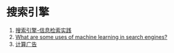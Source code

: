 # 搜索引擎
1. [搜索引擎-信息检索实践][61]
1. [What are some uses of machine learning in search engines?][63]
1. [计算广告][62]



[61]: search-engine
[62]: computational_ad
[63]: WhatAreSomeUsesOfMachineLearningInSearchEngines.md
